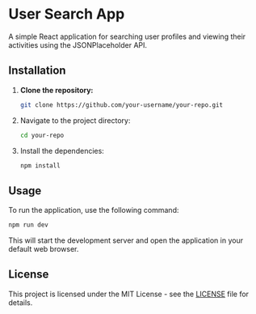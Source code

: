 # User Search App

A simple React application for searching user profiles and viewing their activities using the JSONPlaceholder API.

## Installation

1. **Clone the repository:**

   ```bash
   git clone https://github.com/your-username/your-repo.git
   ```

2. Navigate to the project directory:

   ```bash
   cd your-repo
   ```

3. Install the dependencies:

   ```bash
   npm install
   ```

## Usage

To run the application, use the following command:

```bash
npm run dev
```

This will start the development server and open the application in your default web browser.

## License

This project is licensed under the MIT License - see the [LICENSE](LICENSE) file for details.
